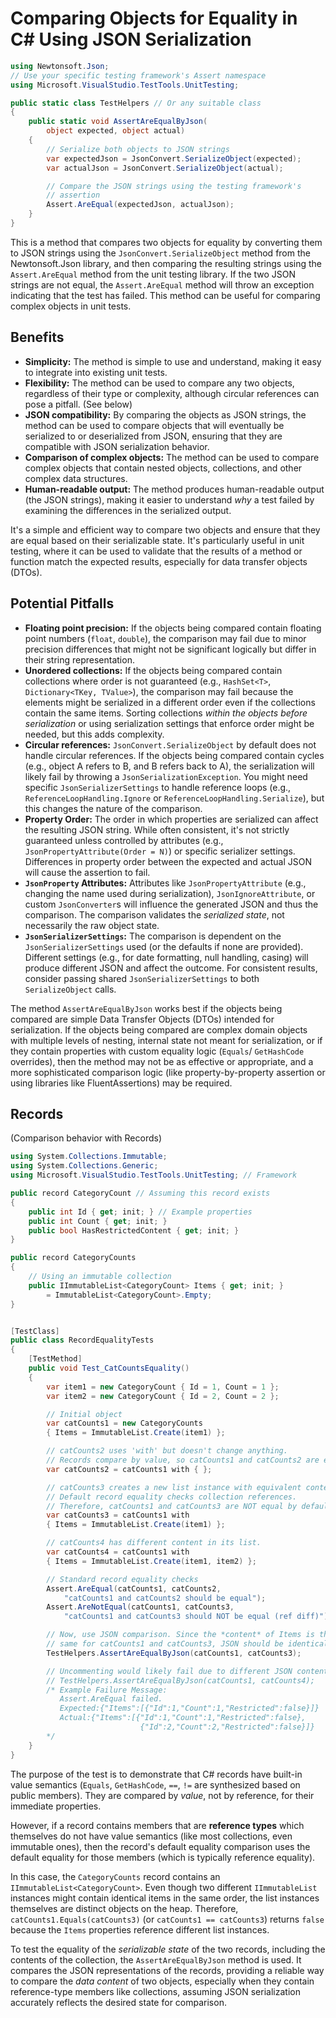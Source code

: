 # Comparing Objects for Equality in C# Using JSON Serialization

```C#
using Newtonsoft.Json;
// Use your specific testing framework's Assert namespace
using Microsoft.VisualStudio.TestTools.UnitTesting;

public static class TestHelpers // Or any suitable class
{
    public static void AssertAreEqualByJson(
        object expected, object actual)
    {
        // Serialize both objects to JSON strings
        var expectedJson = JsonConvert.SerializeObject(expected);
        var actualJson = JsonConvert.SerializeObject(actual);

        // Compare the JSON strings using the testing framework's
        // assertion
        Assert.AreEqual(expectedJson, actualJson);
    }
}
```

This is a method that compares two objects for equality by converting them to JSON strings using the
`JsonConvert.SerializeObject` method from the Newtonsoft.Json library, and then comparing the resulting strings using
the `Assert.AreEqual` method from the unit testing library. If the two JSON strings are not equal, the `Assert.AreEqual`
method will throw an exception indicating that the test has failed. This method can be useful for comparing complex
objects in unit tests.

## Benefits

* **Simplicity:** The method is simple to use and understand, making it easy to integrate into existing unit tests.
* **Flexibility:** The method can be used to compare any two objects, regardless of their type or complexity, although
  circular references can pose a pitfall. (See below)
* **JSON compatibility:** By comparing the objects as JSON strings, the method can be used to compare objects that will
  eventually be serialized to or deserialized from JSON, ensuring that they are compatible with JSON serialization
  behavior.
* **Comparison of complex objects:** The method can be used to compare complex objects that contain nested objects,
  collections, and other complex data structures.
* **Human-readable output:** The method produces human-readable output (the JSON strings), making it easier to
  understand *why* a test failed by examining the differences in the serialized output.

It's a simple and efficient way to compare two objects and ensure that they are equal based on their serializable state.
It's particularly useful in unit testing, where it can be used to validate that the results of a method or function
match the expected results, especially for data transfer objects (DTOs).

## Potential Pitfalls

* **Floating point precision:** If the objects being compared contain floating point numbers (`float`, `double`), the
  comparison may fail due to minor precision differences that might not be significant logically but differ in their
  string representation.
* **Unordered collections:** If the objects being compared contain collections where order is not guaranteed (e.g.,
  `HashSet<T>`, `Dictionary<TKey, TValue>`), the comparison may fail because the elements might be serialized in a
  different order even if the collections contain the same items. Sorting collections *within the objects before
  serialization* or using serialization settings that enforce order might be needed, but this adds complexity.
* **Circular references:** `JsonConvert.SerializeObject` by default does not handle circular references. If the objects
  being compared contain cycles (e.g., object A refers to B, and B refers back to A), the serialization will likely fail
  by throwing a `JsonSerializationException`. You might need specific `JsonSerializerSettings` to handle reference
  loops (e.g., `ReferenceLoopHandling.Ignore` or `ReferenceLoopHandling.Serialize`), but this changes the nature of the
  comparison.
* **Property Order:** The order in which properties are serialized can affect the resulting JSON string. While often
  consistent, it's not strictly guaranteed unless controlled by attributes (e.g., `JsonPropertyAttribute(Order = N)`) or
  specific serializer settings. Differences in property order between the expected and actual JSON will cause the
  assertion to fail.
* **`JsonProperty` Attributes:** Attributes like `JsonPropertyAttribute` (e.g., changing the name used during
  serialization), `JsonIgnoreAttribute`, or custom `JsonConverter`s will influence the generated JSON and thus the
  comparison. The comparison validates the *serialized state*, not necessarily the raw object state.
* **`JsonSerializerSettings`:** The comparison is dependent on the `JsonSerializerSettings` used (or the defaults if
  none are provided). Different settings (e.g., for date formatting, null handling, casing) will produce different JSON
  and affect the outcome. For consistent results, consider passing shared `JsonSerializerSettings` to both
  `SerializeObject` calls.

The method `AssertAreEqualByJson` works best if the objects being compared are simple Data Transfer Objects (DTOs)
intended for serialization. If the objects being compared are complex domain objects with multiple levels of nesting,
internal state not meant for serialization, or if they contain properties with custom equality logic (`Equals`/
`GetHashCode` overrides), then the method may not be as effective or appropriate, and a more sophisticated comparison
logic (like property-by-property assertion or using libraries like FluentAssertions) may be required.

## Records

(Comparison behavior with Records)

```C#
using System.Collections.Immutable;
using System.Collections.Generic;
using Microsoft.VisualStudio.TestTools.UnitTesting; // Framework

public record CategoryCount // Assuming this record exists
{
    public int Id { get; init; } // Example properties
    public int Count { get; init; }
    public bool HasRestrictedContent { get; init; }
}

public record CategoryCounts
{
    // Using an immutable collection
    public IImmutableList<CategoryCount> Items { get; init; }
        = ImmutableList<CategoryCount>.Empty;
}


[TestClass]
public class RecordEqualityTests
{
    [TestMethod]
    public void Test_CatCountsEquality()
    {
        var item1 = new CategoryCount { Id = 1, Count = 1 };
        var item2 = new CategoryCount { Id = 2, Count = 2 };

        // Initial object
        var catCounts1 = new CategoryCounts
        { Items = ImmutableList.Create(item1) };

        // catCounts2 uses 'with' but doesn't change anything.
        // Records compare by value, so catCounts1 and catCounts2 are equal.
        var catCounts2 = catCounts1 with { };

        // catCounts3 creates a new list instance with equivalent content.
        // Default record equality checks collection references.
        // Therefore, catCounts1 and catCounts3 are NOT equal by default.
        var catCounts3 = catCounts1 with
        { Items = ImmutableList.Create(item1) };

        // catCounts4 has different content in its list.
        var catCounts4 = catCounts1 with
        { Items = ImmutableList.Create(item1, item2) };

        // Standard record equality checks
        Assert.AreEqual(catCounts1, catCounts2,
            "catCounts1 and catCounts2 should be equal");
        Assert.AreNotEqual(catCounts1, catCounts3,
            "catCounts1 and catCounts3 should NOT be equal (ref diff)");

        // Now, use JSON comparison. Since the *content* of Items is the
        // same for catCounts1 and catCounts3, JSON should be identical.
        TestHelpers.AssertAreEqualByJson(catCounts1, catCounts3);

        // Uncommenting would likely fail due to different JSON content
        // TestHelpers.AssertAreEqualByJson(catCounts1, catCounts4);
        /* Example Failure Message:
           Assert.AreEqual failed.
           Expected:{"Items":[{"Id":1,"Count":1,"Restricted":false}]}
           Actual:{"Items":[{"Id":1,"Count":1,"Restricted":false},
                             {"Id":2,"Count":2,"Restricted":false}]}
        */
    }
}
```

The purpose of the test is to demonstrate that C# records have built-in value semantics (`Equals`, `GetHashCode`, `==`,
`!=` are synthesized based on public members). They are compared by *value*, not by reference, for their immediate
properties.

However, if a record contains members that are **reference types** which themselves do not have value semantics (like
most collections, even immutable ones), then the record's default equality comparison uses the default equality for
those members (which is typically reference equality).

In this case, the `CategoryCounts` record contains an `IImmutableList<CategoryCount>`. Even though two different
`IImmutableList` instances might contain identical items in the same order, the list instances themselves are distinct
objects on the heap. Therefore, `catCounts1.Equals(catCounts3)` (or `catCounts1 == catCounts3`) returns `false` because
the `Items` properties reference different list instances.

To test the equality of the *serializable state* of the two records, including the contents of the collection, the
`AssertAreEqualByJson` method is used. It compares the JSON representations of the records, providing a reliable way to
compare the *data content* of two objects, especially when they contain reference-type members like collections,
assuming JSON serialization accurately reflects the desired state for comparison.